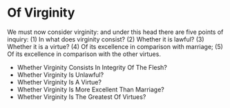 # Of Virginity

We must now consider virginity: and under this head there are five points of inquiry:
(1) In what does virginity consist?
(2) Whether it is lawful?
(3) Whether it is a virtue?
(4) Of its excellence in comparison with marriage;
(5) Of its excellence in comparison with the other virtues.

* Whether Virginity Consists In Integrity Of The Flesh?
* Whether Virginity Is Unlawful?
* Whether Virginity Is A Virtue?
* Whether Virginity Is More Excellent Than Marriage?
* Whether Virginity Is The Greatest Of Virtues?
